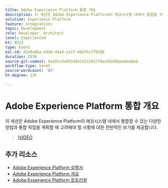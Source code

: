 ```yaml
---
title: Adobe Experience Platform 통합 개요
description: 이 세션은 Adobe Experience Platform이 에코시스템 내에서 통합할 수 있는 다양한 방법과 통합 작업을 계획할 때 고려해야 할 사항에 대한 전반적인 보기를 제공합니다.
solution: Experience Platform
feature: Integrations
topic: Development
role: Developer, Architect
level: Experienced
kt: 9222
type: Event
exl-id: d1e9a0ba-e446-44ad-a137-4bbfbc7f9100
duration: 2578
source-git-commit: 9a297cda953d4414131657f9ac84580aea0eabeb
workflow-type: tm+mt
source-wordcount: '87'
ht-degree: 13%

---
```


# Adobe Experience Platform 통합 개요

이 세션은 Adobe Experience Platform이 에코시스템 내에서 통합할 수 있는 다양한 방법과 통합 작업을 계획할 때 고려해야 할 사항에 대한 전반적인 보기를 제공합니다.


>[!VIDEO](https://video.tv.adobe.com/v/337715/?quality=12&learn=on&hidetitle=true)

## 추가 리소스

- [Adobe Experience Platform 설명서](https://experienceleague.adobe.com/docs/experience-platform.html)
- [Adobe Experience Platform 개요](https://experienceleague.adobe.com/docs/experience-platform/landing/home.html?lang=ko)
- [Adobe Experience Platform 튜토리얼](https://experienceleague.adobe.com/docs/platform-learn/tutorials/overview.html?lang=en)
